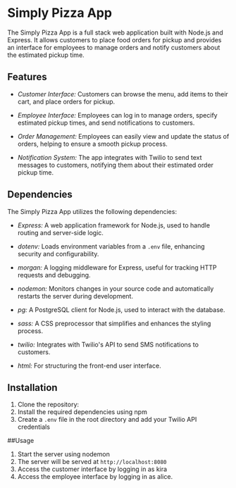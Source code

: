 # Simply Pizza App

The Simply Pizza App is a full stack web application built with Node.js and Express. It allows customers to place food orders for pickup and provides an interface for employees to manage orders and notify customers about the estimated pickup time.

## Features

- *Customer Interface:* Customers can browse the menu, add items to their cart, and place orders for pickup.

- *Employee Interface:* Employees can log in to manage orders, specify estimated pickup times, and send notifications to customers.

- *Order Management:* Employees can easily view and update the status of orders, helping to ensure a smooth pickup process.

- *Notification System:* The app integrates with Twilio to send text messages to customers, notifying them about their estimated order pickup time.

## Dependencies

The Simply Pizza App utilizes the following dependencies:

- *Express:* A web application framework for Node.js, used to handle routing and server-side logic.

- *dotenv:* Loads environment variables from a `.env` file, enhancing security and configurability.

- *morgan:* A logging middleware for Express, useful for tracking HTTP requests and debugging.

- *nodemon:* Monitors changes in your source code and automatically restarts the server during development.

- *pg:* A PostgreSQL client for Node.js, used to interact with the database.

- *sass:* A CSS preprocessor that simplifies and enhances the styling process.

- *twilio:* Integrates with Twilio's API to send SMS notifications to customers.

- *html:* For structuring the front-end user interface.

## Installation

1. Clone the repository:
2. Install the required dependencies using npm
3. Create a `.env` file in the root directory and add your Twilio API credentials

##Usage
1. Start the server using nodemon
2. The server will be served at `http://localhost:8080`
2. Access the customer interface by logging in as kira
3. Access the employee interface by logging in as alice.
